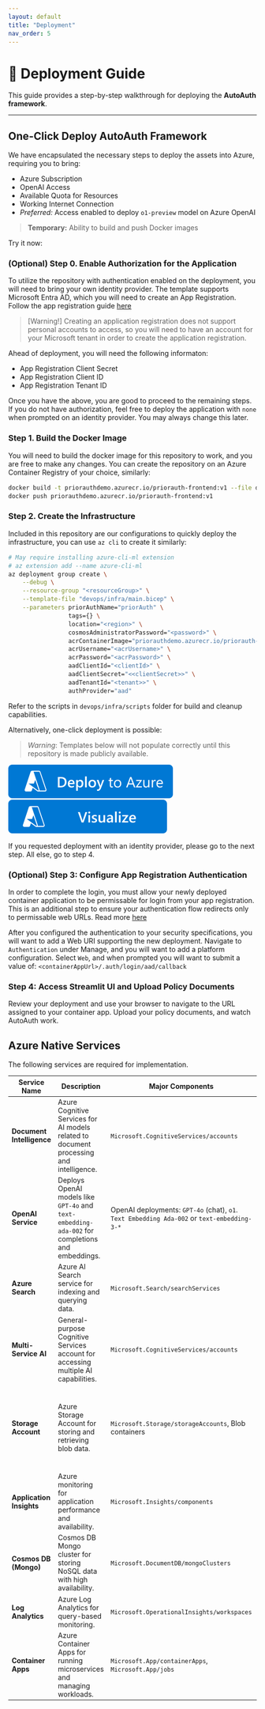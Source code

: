```yaml
---
layout: default
title: "Deployment"
nav_order: 5
---
```


# 🚀 Deployment Guide  

This guide provides a step-by-step walkthrough for deploying the **AutoAuth framework**.

---

## One-Click Deploy AutoAuth Framework

We have encapsulated the necessary steps to deploy the assets into Azure, requiring you to bring:

* Azure Subscription
* OpenAI Access
* Available Quota for Resources
* Working Internet Connection
* *Preferred:* Access enabled to deploy `o1-preview` model on Azure OpenAI

> **Temporary:** Ability to build and push Docker images

Try it now:

### (Optional) Step 0. Enable Authorization for the Application

To utilize the repository with authentication enabled on the deployment, you will need to bring your own identity provider. The template supports Microsoft Entra AD, which you will need to create an App Registration. Follow the app registration guide [here](https://learn.microsoft.com/en-us/entra/identity-platform/quickstart-register-app?tabs=certificate)

>[Warning!]
>Creating an application registration does not support personal accounts to access, so you will need to have an account for your Microsoft tenant in order to create the application registration.

Ahead of deployment, you will need the following informaton:

* App Registration Client Secret
* App Registration Client ID
* App Registration Tenant ID

Once you have the above, you are good to proceed to the remaining steps. If you do not have authorization, feel free to deploy the application with `none` when prompted on an identity provider. You may always change this later.

### Step 1. Build the Docker Image

You will need to build the docker image for this repository to work, and you are free to make any changes. You can create the repository on an Azure Container Registry of your choice, similarly:

```bash
docker build -t priorauthdemo.azurecr.io/priorauth-frontend:v1 --file devops/container/Dockerfile .
docker push priorauthdemo.azurecr.io/priorauth-frontend:v1
```

### Step 2. Create the Infrastructure

Included in this repository are our configurations to quickly deploy the infrastructure, you can use `az cli` to create it similarly:

```bash
# May require installing azure-cli-ml extension
# az extension add --name azure-cli-ml
az deployment group create \
    --debug \
    --resource-group "<resourceGroup>" \
    --template-file "devops/infra/main.bicep" \
    --parameters priorAuthName="priorAuth" \
                 tags={} \
                 location="<region>" \
                 cosmosAdministratorPassword="<password>" \
                 acrContainerImage="priorauthdemo.azurecr.io/priorauth-frontend:v2" \
                 acrUsername="<acrUsername>" \
                 acrPassword="<acrPassword>" \
                 aadClientId="<clientId>" \
                 aadClientSecret="<<clientSecret>>" \
                 aadTenantId="<tenant>>" \
                 authProvider="aad"
```

Refer to the scripts in `devops/infra/scripts` folder for build and cleanup capabilities.

Alternatively, one-click deployment is possible:

> *Warning*: Templates below will not populate correctly until this repository is made publicly available.

[![Deploy To Azure](utils/images/deploytoazure.svg?sanitize=true)](https://portal.azure.com/#create/Microsoft.Template/uri/https%3A%2F%2Fraw.githubusercontent.com%2Fpablosalvador10%2Fgbb-ai-hls-factory-prior-auth%2Fdevops%2Finfra%2Fmain.json)
[![Visualize](utils/images/visualizebutton.svg?sanitize=true)](http://armviz.io/#/?load=https%3A%2F%2Fraw.githubusercontent.com%2Fpablosalvador10%2Fgbb-ai-hls-factory-prior-auth%2Fdevops%2Finfra%2Fmain.json)

If you requested deployment with an identity provider, please go to the next step. All else, go to step 4.

### (Optional) Step 3: Configure App Registration Authentication

In order to complete the login, you must allow your newly deployed container application to be permissable for login from your app registration. This is an additional step to ensure your authentication flow redirects only to permissable web URLs. Read more [here](https://learn.microsoft.com/en-us/azure/app-service/configure-authentication-provider-aad?tabs=workforce-configuration#configure-authentication-settings)

After you configured the authentication to your security specifications, you will want to add a Web URI supporting the new deployment. Navigate to `Authentication` under Manage, and you will want to add a platform configuration. Select `Web`, and when prompted you will want to submit a value of: `<containerAppUrl>/.auth/login/aad/callback`

### Step 4: Access Streamlit UI and Upload Policy Documents

Review your deployment and use your browser to navigate to the URL assigned to your container app. Upload your policy documents, and watch AutoAuth work.

## Azure Native Services

The following services are required for implementation.

| **Service Name**         | **Description**                                                                                   | **Major Components**                                              | **Limits/Defaults**                                                                                                  |
|---------------------------|---------------------------------------------------------------------------------------------------|-------------------------------------------------------------------|----------------------------------------------------------------------------------------------------------------------|
| **Document Intelligence** | Azure Cognitive Services for AI models related to document processing and intelligence.          | `Microsoft.CognitiveServices/accounts`                            | Default SKU: `S0`. Public network access enabled.                                                                    |
| **OpenAI Service**        | Deploys OpenAI models like `GPT-4o` and `text-embedding-ada-002` for completions and embeddings.  | OpenAI deployments: `GPT-4o` (chat), `o1`. `Text Embedding Ada-002` or `text-embedding-3-*`        | `GPT-4o`: Default capacity: 25. `o1` optional and can test with `GPT-4o`.                                                      |
| **Azure Search**          | Azure AI Search service for indexing and querying data.                                          | `Microsoft.Search/searchServices`                                 | Default SKU: `basic`. Public network access enabled.                                                                  |
| **Multi-Service AI**      | General-purpose Cognitive Services account for accessing multiple AI capabilities.               | `Microsoft.CognitiveServices/accounts`                            | Default SKU: `S0`. Public network access enabled. **Must be multi-service.**                                                                   |
| **Storage Account**       | Azure Storage Account for storing and retrieving blob data.                                      | `Microsoft.Storage/storageAccounts`, Blob containers              | Default SKU: `Standard_LRS`. HTTPS traffic only. Delete retention policy: 7 days. Container created named `pre-auth-policies`.                                   |
| **Application Insights**  | Azure monitoring for application performance and availability.                                   | `Microsoft.Insights/components`                                   | Public network access enabled for ingestion and query.                                                               |
| **Cosmos DB (Mongo)**     | Cosmos DB Mongo cluster for storing NoSQL data with high availability.                           | `Microsoft.DocumentDB/mongoClusters`                              | Default compute tier: M30. Storage: 32 GB. Public network access enabled.                                            |
| **Log Analytics**         | Azure Log Analytics for query-based monitoring.                                                  | `Microsoft.OperationalInsights/workspaces`                        | Retention: 30 days.                                                                                                   |
| **Container Apps**        | Azure Container Apps for running microservices and managing workloads.                           | `Microsoft.App/containerApps`, `Microsoft.App/jobs`               | Workload profile: `Consumption`. CPU: 2.0 cores. Memory: 4 GiB per container. Ingress port: 8501.                    |

